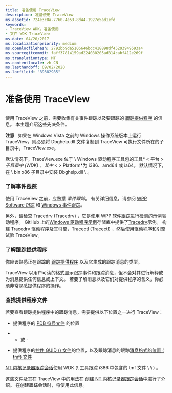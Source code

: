 ```yaml
---
title: 准备使用 TraceView
description: 准备使用 TraceView
ms.assetid: 724e3c8a-7760-4e53-8d44-1927e5ad1efd
keywords:
- TraceView WDK，准备使用
- 文件 WDK TraceView
ms.date: 04/20/2017
ms.localizationpriority: medium
ms.openlocfilehash: 2792bb9da5106646bdc418898df45293949593a4
ms.sourcegitcommit: faff37814159ad224080205ad314cabf412e269f
ms.translationtype: MT
ms.contentlocale: zh-CN
ms.lasthandoff: 09/02/2020
ms.locfileid: "89382985"
---
```

# <a name="preparing-to-use-traceview"></a>准备使用 TraceView


## <span id="ddk_preparing_to_use_traceview_tools"></span><span id="DDK_PREPARING_TO_USE_TRACEVIEW_TOOLS"></span>


使用 TraceView 之前，需要收集有关事件跟踪以及要跟踪的 [跟踪提供程序](trace-provider.md) 的信息。 本主题介绍这些先决条件。

**注意**   如果在 Windows Vista 之前的 Windows 操作系统版本上运行 TraceView，则必须将 Dbghelp.dll 文件复制到 TraceView 可执行文件所在的子目录中，TraceView.exe。 

默认情况下，TraceView.exe 位于 \\ Windows 驱动程序工具包的工具* &lt; 平台 &gt; *子目录中 (WDK) ，其中* &lt; &gt; Platform*为 i386、amd64 或 ia64。 默认情况下，在 \\ bin x86 子目录中安装 Dbghelp.dll \\ 。

 

### <a name="span-idunderstand_event_tracingspanspan-idunderstand_event_tracingspanunderstand-event-tracing"></a><span id="understand_event_tracing"></span><span id="UNDERSTAND_EVENT_TRACING"></span>了解事件跟踪

使用 TraceView 之前，应熟悉 *事件跟踪*。 有关详细信息，请参阅 [WPP Software 跟踪](wpp-software-tracing.md) 和 [Windows 事件跟踪](/windows-hardware/test/wpt/event-tracing-for-windows)。

另外，请检查 Tracedrv (Tracedrv) ，它是使用 WPP 软件跟踪进行检测的示例驱动程序。 GitHub 上的[Windows 驱动程序示例](https://github.com/Microsoft/Windows-driver-samples)存储库中提供了[Tracedrv](https://github.com/Microsoft/Windows-driver-samples/tree/master/general/tracing/tracedriver)示例。 构建 Tracedrv 驱动程序及其引擎，Tracectl (Tracectl) ，然后使用驱动程序和引擎试验 TraceView。

### <a name="span-idknow_the_trace_providerspanspan-idknow_the_trace_providerspanknow-the-trace-provider"></a><span id="know_the_trace_provider"></span><span id="KNOW_THE_TRACE_PROVIDER"></span>了解跟踪提供程序

你应该熟悉正在跟踪的 [跟踪提供程序](trace-provider.md) 以及它生成的跟踪消息的类型。

TraceView 以用户可读的格式显示跟踪事件和跟踪消息，但不会对其进行解释或为消息提供任何信息或上下文。 若要了解消息以及它们对提供程序的含义，你必须非常熟悉提供程序的操作。

### <a name="span-idfind_provider_filesspanspan-idfind_provider_filesspanfind-provider-files"></a><span id="find_provider_files"></span><span id="FIND_PROVIDER_FILES"></span>查找提供程序文件

若要查看跟踪提供程序中的跟踪消息，需要提供以下位置之一进行 TraceView：

-   提供程序的 [PDB 符号文件](pdb-symbol-files.md) 的位置

-   - 或 -

-   提供程序的[控件 GUID () 文件](control-guid-file.md)的位置，以及跟踪消息的跟踪[消息格式的位置 ( tmf) 文件](trace-message-format-file.md)

[NT 内核记录器跟踪会话](nt-kernel-logger-trace-session.md)使用 WDK (\\ 工具跟踪 i386 中包含的 tmf 文件 \\ \\ \) 。

这些文件及其在 TraceView 中的用法在 [创建 NT 内核记录器跟踪会话](creating-an-nt-kernel-logger-trace-session.md)中进行了介绍。 在创建跟踪会话时，将使用此信息。

 

